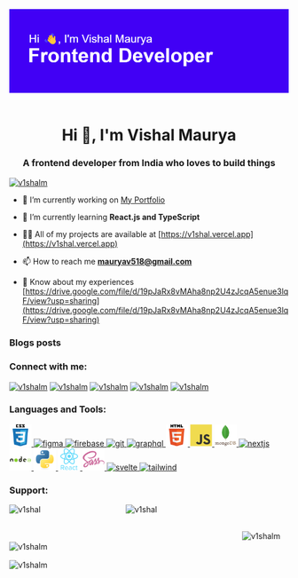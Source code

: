 <img src="header.png">
<br/>
<br/>

<h1 align="center">Hi 👋, I'm Vishal Maurya</h1>
<h3 align="center">A frontend developer from India who loves to build things</h3>

<p align="left"> <a href="https://twitter.com/v1shalm" target="blank"><img src="https://img.shields.io/twitter/follow/v1shalm?logo=twitter&style=for-the-badge" alt="v1shalm" /></a> </p>

- 🔭 I’m currently working on [My Portfolio](https://v1shal.vercel.app)

- 🌱 I’m currently learning **React.js and TypeScript**

- 👨‍💻 All of my projects are available at [https://v1shal.vercel.app](https://v1shal.vercel.app)

- 📫 How to reach me **mauryav518@gmail.com**

- 📄 Know about my experiences [https://drive.google.com/file/d/19pJaRx8vMAha8np2U4zJcqA5enue3lqF/view?usp=sharing](https://drive.google.com/file/d/19pJaRx8vMAha8np2U4zJcqA5enue3lqF/view?usp=sharing)

### Blogs posts
<!-- BLOG-POST-LIST:START -->
<!-- BLOG-POST-LIST:END -->

<h3 align="left">Connect with me:</h3>
<p align="left">
<a href="https://dev.to/v1shalm" target="blank"><img align="center" src="https://raw.githubusercontent.com/rahuldkjain/github-profile-readme-generator/master/src/images/icons/Social/devto.svg" alt="v1shalm" height="30" width="40" /></a>
<a href="https://twitter.com/v1shalm" target="blank"><img align="center" src="https://raw.githubusercontent.com/rahuldkjain/github-profile-readme-generator/master/src/images/icons/Social/twitter.svg" alt="v1shalm" height="30" width="40" /></a>
<a href="https://linkedin.com/in/v1shalm" target="blank"><img align="center" src="https://raw.githubusercontent.com/rahuldkjain/github-profile-readme-generator/master/src/images/icons/Social/linked-in-alt.svg" alt="v1shalm" height="30" width="40" /></a>
<a href="https://instagram.com/v1shalm" target="blank"><img align="center" src="https://raw.githubusercontent.com/rahuldkjain/github-profile-readme-generator/master/src/images/icons/Social/instagram.svg" alt="v1shalm" height="30" width="40" /></a>
<a href="https://discord.gg/v1shalm" target="blank"><img align="center" src="https://raw.githubusercontent.com/rahuldkjain/github-profile-readme-generator/master/src/images/icons/Social/discord.svg" alt="v1shalm" height="30" width="40" /></a>
</p>

<h3 align="left">Languages and Tools:</h3>
<p align="left"> <a href="https://www.w3schools.com/css/" target="_blank" rel="noreferrer"> <img src="https://raw.githubusercontent.com/devicons/devicon/master/icons/css3/css3-original-wordmark.svg" alt="css3" width="40" height="40"/> </a> <a href="https://www.figma.com/" target="_blank" rel="noreferrer"> <img src="https://www.vectorlogo.zone/logos/figma/figma-icon.svg" alt="figma" width="40" height="40"/> </a> <a href="https://firebase.google.com/" target="_blank" rel="noreferrer"> <img src="https://www.vectorlogo.zone/logos/firebase/firebase-icon.svg" alt="firebase" width="40" height="40"/> </a> <a href="https://git-scm.com/" target="_blank" rel="noreferrer"> <img src="https://www.vectorlogo.zone/logos/git-scm/git-scm-icon.svg" alt="git" width="40" height="40"/> </a> <a href="https://graphql.org" target="_blank" rel="noreferrer"> <img src="https://www.vectorlogo.zone/logos/graphql/graphql-icon.svg" alt="graphql" width="40" height="40"/> </a> <a href="https://www.w3.org/html/" target="_blank" rel="noreferrer"> <img src="https://raw.githubusercontent.com/devicons/devicon/master/icons/html5/html5-original-wordmark.svg" alt="html5" width="40" height="40"/> </a> <a href="https://developer.mozilla.org/en-US/docs/Web/JavaScript" target="_blank" rel="noreferrer"> <img src="https://raw.githubusercontent.com/devicons/devicon/master/icons/javascript/javascript-original.svg" alt="javascript" width="40" height="40"/> </a> <a href="https://www.mongodb.com/" target="_blank" rel="noreferrer"> <img src="https://raw.githubusercontent.com/devicons/devicon/master/icons/mongodb/mongodb-original-wordmark.svg" alt="mongodb" width="40" height="40"/> </a> <a href="https://nextjs.org/" target="_blank" rel="noreferrer"> <img src="https://cdn.worldvectorlogo.com/logos/nextjs-2.svg" alt="nextjs" width="40" height="40"/> </a> <a href="https://nodejs.org" target="_blank" rel="noreferrer"> <img src="https://raw.githubusercontent.com/devicons/devicon/master/icons/nodejs/nodejs-original-wordmark.svg" alt="nodejs" width="40" height="40"/> </a> <a href="https://www.python.org" target="_blank" rel="noreferrer"> <img src="https://raw.githubusercontent.com/devicons/devicon/master/icons/python/python-original.svg" alt="python" width="40" height="40"/> </a> <a href="https://reactjs.org/" target="_blank" rel="noreferrer"> <img src="https://raw.githubusercontent.com/devicons/devicon/master/icons/react/react-original-wordmark.svg" alt="react" width="40" height="40"/> </a> <a href="https://sass-lang.com" target="_blank" rel="noreferrer"> <img src="https://raw.githubusercontent.com/devicons/devicon/master/icons/sass/sass-original.svg" alt="sass" width="40" height="40"/> </a> <a href="https://svelte.dev" target="_blank" rel="noreferrer"> <img src="https://upload.wikimedia.org/wikipedia/commons/1/1b/Svelte_Logo.svg" alt="svelte" width="40" height="40"/> </a> <a href="https://tailwindcss.com/" target="_blank" rel="noreferrer"> <img src="https://www.vectorlogo.zone/logos/tailwindcss/tailwindcss-icon.svg" alt="tailwind" width="40" height="40"/> </a> </p>

<h3 align="left">Support:</h3>
<p><a href="https://www.buymeacoffee.com/v1shal"> <img align="left" src="https://cdn.buymeacoffee.com/buttons/v2/default-yellow.png" height="50" width="210" alt="v1shal" /></a><a href="https://ko-fi.com/v1shal"> <img align="left" src="https://cdn.ko-fi.com/cdn/kofi3.png?v=3" height="50" width="210" alt="v1shal" /></a></p><br><br>

<p><img align="left" src="https://github-readme-stats.vercel.app/api/top-langs?username=v1shalm&show_icons=true&locale=en&layout=compact" alt="v1shalm" /></p>

<p>&nbsp;<img align="center" src="https://github-readme-stats.vercel.app/api?username=v1shalm&show_icons=true&locale=en" alt="v1shalm" /></p>

<p><img align="center" src="https://github-readme-streak-stats.herokuapp.com/?user=v1shalm&" alt="v1shalm" /></p>

